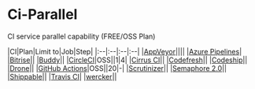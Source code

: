 # Ci-Parallel

CI service parallel capability (FREE/OSS Plan)

|CI|Plan|Limit to|Job|Step|
|:--|:--|:--|:--|
|[AppVeyor](https://www.appveyor.com)||||
|[Azure Pipelines](https://azure.microsoft.com/ja-jp/services/devops/pipelines/)|
|[Bitrise](https://www.bitrise.io)||
|[Buddy](https://buddy.works)||
|[CircleCI](https://circleci.com/pricing/)|OSS||1|4|
|[Cirrus CI](https://cirrus-ci.org/)||
|[Codefresh](https://codefresh.io/)||
|[Codeship](https://codeship.com/)||
|[Drone](https://cloud.drone.io/)||
|[GitHub Actions](https://help.github.com/en/articles/about-github-actions)|OSS||20|-|
|[Scrutinizer](https://scrutinizer-ci.com)||
|[Semaphore 2.0](https://semaphoreci.com/product)||
|[Shippable](http://shippable.com)||
|[Travis CI](https://travis-ci.com/)|
|[wercker](http://www.wercker.com/)||
